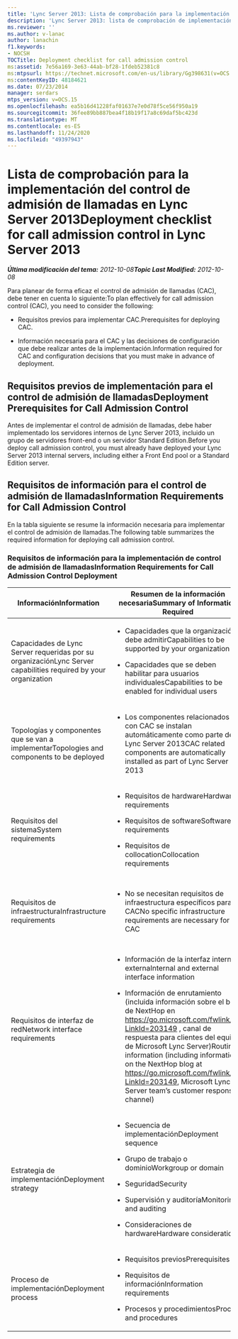 ```yaml
---
title: 'Lync Server 2013: Lista de comprobación para la implementación del control de admisión de llamadas'
description: 'Lync Server 2013: lista de comprobación de implementación para el control de admisión de llamadas.'
ms.reviewer: ''
ms.author: v-lanac
author: lanachin
f1.keywords:
- NOCSH
TOCTitle: Deployment checklist for call admission control
ms:assetid: 7e56a169-3e63-44ab-bf28-1fdeb52381c8
ms:mtpsurl: https://technet.microsoft.com/en-us/library/Gg398631(v=OCS.15)
ms:contentKeyID: 48184621
ms.date: 07/23/2014
manager: serdars
mtps_version: v=OCS.15
ms.openlocfilehash: ea5b16d41228faf01637e7e0d78f5ce56f950a19
ms.sourcegitcommit: 36fee89bb887bea4f18b19f17a8c69daf5bc423d
ms.translationtype: MT
ms.contentlocale: es-ES
ms.lasthandoff: 11/24/2020
ms.locfileid: "49397943"
---
```

# <a name="deployment-checklist-for-call-admission-control-in-lync-server-2013"></a><span data-ttu-id="59362-103">Lista de comprobación para la implementación del control de admisión de llamadas en Lync Server 2013</span><span class="sxs-lookup"><span data-stu-id="59362-103">Deployment checklist for call admission control in Lync Server 2013</span></span>

<div data-xmlns="http://www.w3.org/1999/xhtml">

<div class="topic" data-xmlns="http://www.w3.org/1999/xhtml" data-msxsl="urn:schemas-microsoft-com:xslt" data-cs="https://msdn.microsoft.com/">

<div data-asp="https://msdn2.microsoft.com/asp">



</div>

<div id="mainSection">

<div id="mainBody"><span data-ttu-id="59362-104">

<span> </span></span><span class="sxs-lookup"><span data-stu-id="59362-104">

<span> </span></span></span>

<span data-ttu-id="59362-105">_**Última modificación del tema:** 2012-10-08_</span><span class="sxs-lookup"><span data-stu-id="59362-105">_**Topic Last Modified:** 2012-10-08_</span></span>

<span data-ttu-id="59362-106">Para planear de forma eficaz el control de admisión de llamadas (CAC), debe tener en cuenta lo siguiente:</span><span class="sxs-lookup"><span data-stu-id="59362-106">To plan effectively for call admission control (CAC), you need to consider the following:</span></span>

  - <span data-ttu-id="59362-107">Requisitos previos para implementar CAC.</span><span class="sxs-lookup"><span data-stu-id="59362-107">Prerequisites for deploying CAC.</span></span>

  - <span data-ttu-id="59362-108">Información necesaria para el CAC y las decisiones de configuración que debe realizar antes de la implementación.</span><span class="sxs-lookup"><span data-stu-id="59362-108">Information required for CAC and configuration decisions that you must make in advance of deployment.</span></span>

<div>

## <a name="deployment-prerequisites-for-call-admission-control"></a><span data-ttu-id="59362-109">Requisitos previos de implementación para el control de admisión de llamadas</span><span class="sxs-lookup"><span data-stu-id="59362-109">Deployment Prerequisites for Call Admission Control</span></span>

<span data-ttu-id="59362-110">Antes de implementar el control de admisión de llamadas, debe haber implementado los servidores internos de Lync Server 2013, incluido un grupo de servidores front-end o un servidor Standard Edition.</span><span class="sxs-lookup"><span data-stu-id="59362-110">Before you deploy call admission control, you must already have deployed your Lync Server 2013 internal servers, including either a Front End pool or a Standard Edition server.</span></span>

</div>

<div>

## <a name="information-requirements-for-call-admission-control"></a><span data-ttu-id="59362-111">Requisitos de información para el control de admisión de llamadas</span><span class="sxs-lookup"><span data-stu-id="59362-111">Information Requirements for Call Admission Control</span></span>

<span data-ttu-id="59362-112">En la tabla siguiente se resume la información necesaria para implementar el control de admisión de llamadas.</span><span class="sxs-lookup"><span data-stu-id="59362-112">The following table summarizes the required information for deploying call admission control.</span></span>

### <a name="information-requirements-for-call-admission-control-deployment"></a><span data-ttu-id="59362-113">Requisitos de información para la implementación de control de admisión de llamadas</span><span class="sxs-lookup"><span data-stu-id="59362-113">Information Requirements for Call Admission Control Deployment</span></span>

<table>
<colgroup>
<col style="width: 33%" />
<col style="width: 33%" />
<col style="width: 33%" />
</colgroup>
<thead>
<tr class="header">
<th><span data-ttu-id="59362-114">Información</span><span class="sxs-lookup"><span data-stu-id="59362-114">Information</span></span></th>
<th><span data-ttu-id="59362-115">Resumen de la información necesaria</span><span class="sxs-lookup"><span data-stu-id="59362-115">Summary of Information Required</span></span></th>
<th><span data-ttu-id="59362-116">Documentación</span><span class="sxs-lookup"><span data-stu-id="59362-116">Documentation</span></span></th>
</tr>
</thead>
<tbody>
<tr class="odd">
<td><p><span data-ttu-id="59362-117">Capacidades de Lync Server requeridas por su organización</span><span class="sxs-lookup"><span data-stu-id="59362-117">Lync Server capabilities required by your organization</span></span></p></td>
<td><ul>
<li><p><span data-ttu-id="59362-118">Capacidades que la organización debe admitir</span><span class="sxs-lookup"><span data-stu-id="59362-118">Capabilities to be supported by your organization</span></span></p></li>
<li><p><span data-ttu-id="59362-119">Capacidades que se deben habilitar para usuarios individuales</span><span class="sxs-lookup"><span data-stu-id="59362-119">Capabilities to be enabled for individual users</span></span></p></li>
</ul></td>
<td><p><span data-ttu-id="59362-120"><a href="lync-server-2013-defining-your-requirements-for-call-admission-control.md">Definición de los requisitos de la organización para el servicio de control de admisión de llamadas en Lync Server 2013</a></span><span class="sxs-lookup"><span data-stu-id="59362-120"><a href="lync-server-2013-defining-your-requirements-for-call-admission-control.md">Defining your requirements for call admission control in Lync Server 2013</a></span></span></p></td>
</tr>
<tr class="even">
<td><p><span data-ttu-id="59362-121">Topologías y componentes que se van a implementar</span><span class="sxs-lookup"><span data-stu-id="59362-121">Topologies and components to be deployed</span></span></p></td>
<td><ul>
<li><p><span data-ttu-id="59362-122">Los componentes relacionados con CAC se instalan automáticamente como parte de Lync Server 2013</span><span class="sxs-lookup"><span data-stu-id="59362-122">CAC related components are automatically installed as part of Lync Server 2013</span></span></p></li>
</ul></td>
<td><p><span data-ttu-id="59362-123"><a href="lync-server-2013-defining-your-requirements-for-call-admission-control.md">Definición de los requisitos de la organización para el servicio de control de admisión de llamadas en Lync Server 2013</a></span><span class="sxs-lookup"><span data-stu-id="59362-123"><a href="lync-server-2013-defining-your-requirements-for-call-admission-control.md">Defining your requirements for call admission control in Lync Server 2013</a></span></span></p></td>
</tr>
<tr class="odd">
<td><p><span data-ttu-id="59362-124">Requisitos del sistema</span><span class="sxs-lookup"><span data-stu-id="59362-124">System requirements</span></span></p></td>
<td><ul>
<li><p><span data-ttu-id="59362-125">Requisitos de hardware</span><span class="sxs-lookup"><span data-stu-id="59362-125">Hardware requirements</span></span></p></li>
<li><p><span data-ttu-id="59362-126">Requisitos de software</span><span class="sxs-lookup"><span data-stu-id="59362-126">Software requirements</span></span></p></li>
<li><p><span data-ttu-id="59362-127">Requisitos de collocation</span><span class="sxs-lookup"><span data-stu-id="59362-127">Collocation requirements</span></span></p></li>
</ul></td>
<td><p><span data-ttu-id="59362-128"><a href="lync-server-2013-determining-your-system-requirements.md">Determinar los requisitos del sistema para Lync Server 2013</a></span><span class="sxs-lookup"><span data-stu-id="59362-128"><a href="lync-server-2013-determining-your-system-requirements.md">Determining your system requirements for Lync Server 2013</a></span></span></p></td>
</tr>
<tr class="even">
<td><p><span data-ttu-id="59362-129">Requisitos de infraestructura</span><span class="sxs-lookup"><span data-stu-id="59362-129">Infrastructure requirements</span></span></p></td>
<td><ul>
<li><p><span data-ttu-id="59362-130">No se necesitan requisitos de infraestructura específicos para CAC</span><span class="sxs-lookup"><span data-stu-id="59362-130">No specific infrastructure requirements are necessary for CAC</span></span></p></li>
</ul></td>
<td><p><span data-ttu-id="59362-131"><a href="lync-server-2013-infrastructure-requirements-for-call-admission-control.md">Requisitos de infraestructura para el control de admisión de llamadas en Lync Server 2013</a></span><span class="sxs-lookup"><span data-stu-id="59362-131"><a href="lync-server-2013-infrastructure-requirements-for-call-admission-control.md">Infrastructure requirements for call admission control in Lync Server 2013</a></span></span></p></td>
</tr>
<tr class="odd">
<td><p><span data-ttu-id="59362-132">Requisitos de interfaz de red</span><span class="sxs-lookup"><span data-stu-id="59362-132">Network interface requirements</span></span></p></td>
<td><ul>
<li><p><span data-ttu-id="59362-133">Información de la interfaz interna y externa</span><span class="sxs-lookup"><span data-stu-id="59362-133">Internal and external interface information</span></span></p></li>
<li><p><span data-ttu-id="59362-134">Información de enrutamiento (incluida información sobre el blog de NextHop en <a href="https://go.microsoft.com/fwlink/p/?linkid=203149">https://go.microsoft.com/fwlink/p/?LinkId=203149</a> , canal de respuesta para clientes del equipo de Microsoft Lync Server)</span><span class="sxs-lookup"><span data-stu-id="59362-134">Routing information (including information on the NextHop blog at <a href="https://go.microsoft.com/fwlink/p/?linkid=203149">https://go.microsoft.com/fwlink/p/?LinkId=203149</a>, Microsoft Lync Server team’s customer response channel)</span></span></p></li>
</ul></td>
<td><p><span data-ttu-id="59362-135"><a href="lync-server-2013-deploying-external-user-access.md">Implementar el acceso de usuarios externos en Lync Server 2013</a></span><span class="sxs-lookup"><span data-stu-id="59362-135"><a href="lync-server-2013-deploying-external-user-access.md">Deploying external user access in Lync Server 2013</a></span></span></p></td>
</tr>
<tr class="even">
<td><p><span data-ttu-id="59362-136">Estrategia de implementación</span><span class="sxs-lookup"><span data-stu-id="59362-136">Deployment strategy</span></span></p></td>
<td><ul>
<li><p><span data-ttu-id="59362-137">Secuencia de implementación</span><span class="sxs-lookup"><span data-stu-id="59362-137">Deployment sequence</span></span></p></li>
<li><p><span data-ttu-id="59362-138">Grupo de trabajo o dominio</span><span class="sxs-lookup"><span data-stu-id="59362-138">Workgroup or domain</span></span></p></li>
<li><p><span data-ttu-id="59362-139">Seguridad</span><span class="sxs-lookup"><span data-stu-id="59362-139">Security</span></span></p></li>
<li><p><span data-ttu-id="59362-140">Supervisión y auditoría</span><span class="sxs-lookup"><span data-stu-id="59362-140">Monitoring and auditing</span></span></p></li>
<li><p><span data-ttu-id="59362-141">Consideraciones de hardware</span><span class="sxs-lookup"><span data-stu-id="59362-141">Hardware considerations</span></span></p></li>
</ul></td>
<td><p><span data-ttu-id="59362-142"><a href="lync-server-2013-best-practices-for-call-admission-control.md">Procedimientos recomendados para el servicio de control de admisión de llamadas en Lync Server 2013</a></span><span class="sxs-lookup"><span data-stu-id="59362-142"><a href="lync-server-2013-best-practices-for-call-admission-control.md">Best practices for call admission control in Lync Server 2013</a></span></span></p></td>
</tr>
<tr class="odd">
<td><p><span data-ttu-id="59362-143">Proceso de implementación</span><span class="sxs-lookup"><span data-stu-id="59362-143">Deployment process</span></span></p></td>
<td><ul>
<li><p><span data-ttu-id="59362-144">Requisitos previos</span><span class="sxs-lookup"><span data-stu-id="59362-144">Prerequisites</span></span></p></li>
<li><p><span data-ttu-id="59362-145">Requisitos de información</span><span class="sxs-lookup"><span data-stu-id="59362-145">Information requirements</span></span></p></li>
<li><p><span data-ttu-id="59362-146">Procesos y procedimientos</span><span class="sxs-lookup"><span data-stu-id="59362-146">Process and procedures</span></span></p></li>
</ul></td>
<td><p><span data-ttu-id="59362-147"><a href="lync-server-2013-configure-call-admission-control.md">Configurar el control de admisión de llamadas en Lync Server 2013</a></span><span class="sxs-lookup"><span data-stu-id="59362-147"><a href="lync-server-2013-configure-call-admission-control.md">Configure call admission control in Lync Server 2013</a></span></span></p></td>
</tr>
</tbody>
</table><span data-ttu-id="59362-148">


</div>

</div>

<span> </span>

</div>

</div>

</span><span class="sxs-lookup"><span data-stu-id="59362-148">


</div>

</div>

<span> </span>

</div>

</div>

</span></span></div>

